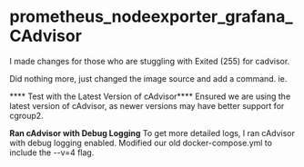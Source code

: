 # prometheus_nodeexporter_grafana_CAdvisor

I made changes for those who are stuggling with Exited (255) for cadvisor. 

Did nothing more, just changed the image source and add a command. ie. 

**** Test with the Latest Version of cAdvisor****
Ensured we are using the latest version of cAdvisor, as newer versions may have better support for cgroup2.

**Ran cAdvisor with Debug Logging**
To get more detailed logs, I ran cAdvisor with debug logging enabled. Modified our old docker-compose.yml to include the --v=4 flag.
